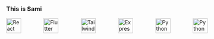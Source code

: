 ###  This is Sami 



<div style="display: flex; gap:10% ; flex-direction: row;  align-items: center;">
  <img src="https://skillicons.dev/icons?i=react" alt="React" width="40" height="40" style="margin-right: 10px;" />
  <img src="https://skillicons.dev/icons?i=flutter" alt="Flutter" width="40" height="40" style="margin-right: 10px;" />
<!--   <img src="https://skillicons.dev/icons?i=redux" alt="Redux" width="40" height="40" style="margin-right: 10px;" /> -->
  <img src="https://skillicons.dev/icons?i=nestjs" alt="TailwindCSS" width="40" height="40" style="margin-right: 10px;" />
  <img src="https://skillicons.dev/icons?i=express" alt="Express.js" width="40" height="40" style="margin-right: 10px;" />
  <img src="https://skillicons.dev/icons?i=nextjs" alt="Python" width="40" height="40" style="margin-right: 10px;" />
  <img src="https://skillicons.dev/icons?i=docker" alt="Python" width="40" height="40" style="margin-right: 10px;" />
</div>



<!-- <div style="display: flex; flex-direction: row; align-items: center;">
<!--   <img src="https://skillicons.dev/icons?i=aws" alt="AWS" width="40" height="40" style="margin-right: 10px;" /> -->
<!--   <img src="https://skillicons.dev/icons?i=jenkins" alt="Jenkins" width="40" height="40" style="margin-right: 10px;" /> -->
<!--   <img src="https://skillicons.dev/icons?i=nginx" alt="Nginx" width="40" height="40" style="margin-right: 10px;" /> -->
<!--   <img src="https://skillicons.dev/icons?i=docker" alt="Docker" width="40" height="40" style="margin-right: 10px;" /> -->
<!--   <img src="https://skillicons.dev/icons?i=kubernetes" alt="Kubernetes" width="40" height="40" style="margin-right: 10px;" /> -->
<!-- </div> -->

<!-- <div style="display: flex; flex-direction: row; align-items: center;">
<!--   <img src="https://skillicons.dev/icons?i=cpp" alt="C++" width="40" height="40" style="margin-right: 10px;" /> -->
<!--   <img src="https://skillicons.dev/icons?i=java" alt="Java" width="40" height="40" style="margin-right: 10px;" /> -->
<!--   <img src="https://skillicons.dev/icons?i=js" alt="JavaScript" width="40" height="40" style="margin-right: 10px;" /> -->
<!-- </div> -->
